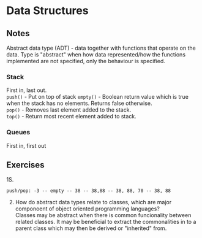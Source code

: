 # Data Structures
## Notes
Abstract data type (ADT)    - data together with functions that operate on the
data. Type is "abstract" when how data represented/how the functions implemented
are not specified, only the behaviour is specified.
### Stack
First in, last out.  
`push()`    - Put on top of stack
`empty()`   - Boolean return value which is true when the stack has no elements.
Returns false otherwise.  
`pop()`     - Removes last element added to the stack.  
`top()`     - Return most recent element added to stack.
### Queues
First in, first out
## Exercises
1S.
```
push/pop: -3 -- empty -- 38 -- 38,88 -- 38, 88, 70 -- 38, 88
```  
2. How do abstract data types relate to classes, which are major componoent of
object oriented programming languages?  
Classes may be abstract when there is common funcionality between related
classes. It may be beneficial to extract the commonalities in to a parent class
which may then be derived or "inherited" from.
